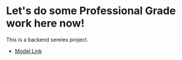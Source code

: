 # Let's do some Professional Grade work here now!

This is a backend sereies project.

- [Model Link](https://app.eraser.io/workspace/YtPqZ1VogxGy1jzIDkzj)
